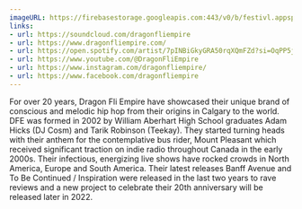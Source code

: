 ```yaml
---
imageURL: https://firebasestorage.googleapis.com:443/v0/b/festivl.appspot.com/o/userContent%2F0B836C66-2F55-4A45-9A00-F1DE262419B0.png?alt=media&token=dde368a9-b04a-4722-ac12-d9c922addb7b
links:
- url: https://soundcloud.com/dragonfliempire
- url: https://www.dragonfliempire.com/
- url: https://open.spotify.com/artist/7pINBiGkyGRA50rqXQmFZd?si=OqPP5jzSQEq-uei6E_TDlg
- url: https://www.youtube.com/@DragonFliEmpire
- url: https://www.instagram.com/dragonfliempire/
- url: https://www.facebook.com/dragonfliempire
---
```

For over 20 years, Dragon Fli Empire have showcased their unique brand of conscious and melodic hip hop from their origins in Calgary to the world. DFE was formed in 2002 by William Aberhart High School graduates Adam Hicks (DJ Cosm) and Tarik Robinson (Teekay). They started turning heads with their anthem for the contemplative bus rider, Mount Pleasant which received significant traction on indie radio throughout Canada in the early 2000s. Their infectious, energizing live shows have rocked crowds in North America, Europe and South America. Their latest releases Banff Avenue and To Be Continued / Inspiration were released in the last two years to rave reviews and a new project to celebrate their 20th anniversary will be released later in 2022.
